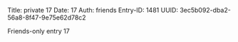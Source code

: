 Title: private 17
Date: 17
Auth: friends
Entry-ID: 1481
UUID: 3ec5b092-dba2-56a8-8f47-9e75e62d78c2

Friends-only entry 17
